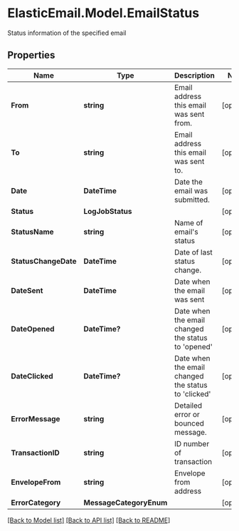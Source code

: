 # ElasticEmail.Model.EmailStatus
Status information of the specified email

## Properties

Name | Type | Description | Notes
------------ | ------------- | ------------- | -------------
**From** | **string** | Email address this email was sent from. | [optional] 
**To** | **string** | Email address this email was sent to. | [optional] 
**Date** | **DateTime** | Date the email was submitted. | [optional] 
**Status** | **LogJobStatus** |  | [optional] 
**StatusName** | **string** | Name of email&#39;s status | [optional] 
**StatusChangeDate** | **DateTime** | Date of last status change. | [optional] 
**DateSent** | **DateTime** | Date when the email was sent | [optional] 
**DateOpened** | **DateTime?** | Date when the email changed the status to &#39;opened&#39; | [optional] 
**DateClicked** | **DateTime?** | Date when the email changed the status to &#39;clicked&#39; | [optional] 
**ErrorMessage** | **string** | Detailed error or bounced message. | [optional] 
**TransactionID** | **string** | ID number of transaction | [optional] 
**EnvelopeFrom** | **string** | Envelope from address | [optional] 
**ErrorCategory** | **MessageCategoryEnum** |  | [optional] 

[[Back to Model list]](../README.md#documentation-for-models) [[Back to API list]](../README.md#documentation-for-api-endpoints) [[Back to README]](../README.md)

